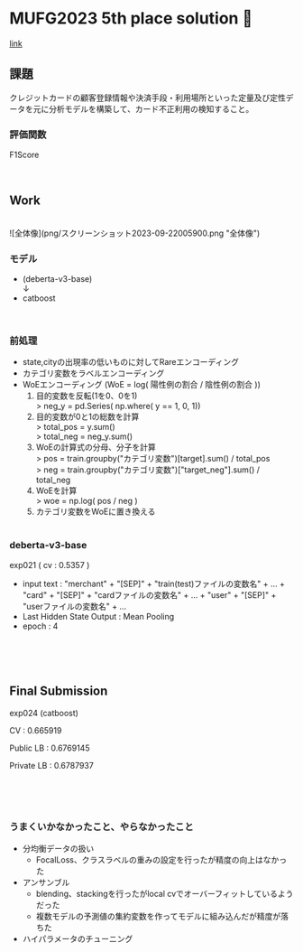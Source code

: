 # MUFG2023  5th place solution 🥇

[link](https://signate.jp/competitions/1088)

## 課題
クレジットカードの顧客登録情報や決済手段・利用場所といった定量及び定性データを元に分析モデルを構築して、カード不正利用の検知すること。 </br>

### 評価関数
F1Score
</br>

</br>

## Work
</br>
![全体像](png/スクリーンショット2023-09-22005900.png "全体像")
</br>

### モデル
- (deberta-v3-base) </br>  ↓  </br>
- catboost

</br>

### 前処理
- state,cityの出現率の低いものに対してRareエンコーディング
- カテゴリ変数をラベルエンコーディング
- WoEエンコーディング  (WoE = log( 陽性例の割合 / 陰性例の割合 ))
   1. 目的変数を反転(1を0、0を1) </br> > neg_y = pd.Series( np.where( y == 1, 0, 1))
    1. 目的変数が0と1の総数を計算  </br> > total_pos = y.sum() </br> >  total_neg = neg_y.sum()
    1. WoEの計算式の分母、分子を計算  </br> > pos = train.groupby("カテゴリ変数")[target].sum() / total_pos </br> >  neg = train.groupby("カテゴリ変数")["target_neg"].sum() / total_neg
    1. WoEを計算  </br> > woe = np.log( pos / neg ) 
    1. カテゴリ変数をWoEに置き換える
    </br>

    
### deberta-v3-base
exp021 ( cv : 0.5357 )
- input text : "merchant" + "[SEP]" + "train(test)ファイルの変数名" + ... + "card" + "[SEP]" + "cardファイルの変数名" + ... + "user" + "[SEP]" + "userファイルの変数名" + ...
- Last Hidden State Output : Mean Pooling
- epoch : 4


</br>
</br>
</br>


## Final Submission
exp024 (catboost)

CV : 0.665919

Public LB : 0.6769145

Private LB : 0.6787937


</br>
</br>
</br>

### うまくいかなかったこと、やらなかったこと
- 分均衡データの扱い
   - FocalLoss、クラスラベルの重みの設定を行ったが精度の向上はなかった
- アンサンブル
   - blending、stackingを行ったがlocal cvでオーバーフィットしているようだった
   - 複数モデルの予測値の集約変数を作ってモデルに組み込んだが精度が落ちた
- ハイパラメータのチューニング 

